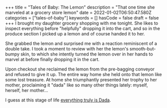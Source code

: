 +++
title = "Tales of Baby: The Lemon"
description = "That one time she marveled at a grocery store lemon"
date = 2022-01-02T06:50:47.580Z
categories = ["tales-of-baby"]
keywords = []
hasCode = false
draft = false
+++
I brought my daughter grocery shopping with me tonight. She likes to inspect everything before "helpfully" dropping it into the cart, and so in the produce section I picked up a lemon and of course handed it to her.

She grabbed the lemon and surprised me with a reaction reminiscent of a double take. I took a moment to review with her the lemon's smooth-but-bumpy skin, to which she intently turned the lemon over in her hands to marvel at before finally dropping it in the cart.

Upon checkout she reclaimed the lemon from the pre-bagging conveyor and refused to give it up. The entire way home she held onto that lemon like some lost treasure. At home she triumphantly presented her trophy to her mother, proclaiming it "dada" like so many other things lately: myself, herself, her mother...

I guess at this stage of life [everything truly is Dada](https://www.goodreads.com/book/show/23395099-your-baby-s-first-word-will-be-dada).